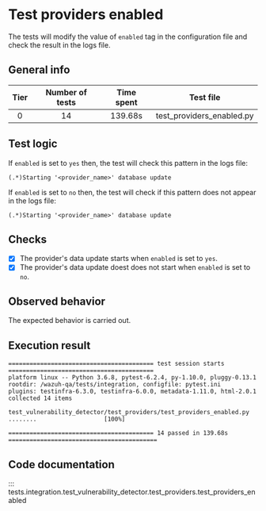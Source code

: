 # Test providers enabled

The tests will modify the value of `enabled` tag in the configuration file and check the result in the logs file.

## General info

|Tier | Number of tests | Time spent| Test file |
|:--:|:--:|:--:|:--:|
| 0 | 14 | 139.68s | test_providers_enabled.py|

## Test logic

If `enabled` is set to `yes` then, the test will check this pattern in the logs file:

```
(.*)Starting '<provider_name>' database update
```

If `enabled` is set to `no` then, the test will check if this pattern does not appear in the logs file:

```
(.*)Starting '<provider_name>' database update
```

## Checks

- [x] The provider's data update starts when `enabled` is set to `yes`.
- [x] The provider's data update doest does not start when `enabled` is set to `no`.

## Observed behavior

The expected behavior is carried out.

## Execution result

```
========================================= test session starts =========================================
platform linux -- Python 3.6.8, pytest-6.2.4, py-1.10.0, pluggy-0.13.1
rootdir: /wazuh-qa/tests/integration, configfile: pytest.ini
plugins: testinfra-6.3.0, testinfra-6.0.0, metadata-1.11.0, html-2.0.1
collected 14 items

test_vulnerability_detector/test_providers/test_providers_enabled.py ........                   [100%]

========================================= 14 passed in 139.68s ==========================================
```

## Code documentation

::: tests.integration.test_vulnerability_detector.test_providers.test_providers_enabled
